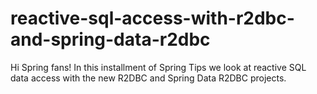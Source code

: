 # reactive-sql-access-with-r2dbc-and-spring-data-r2dbc
Hi Spring fans! In this installment of Spring Tips we look at reactive SQL data access with the new R2DBC and Spring Data R2DBC projects.
